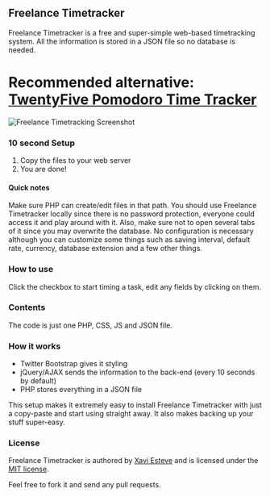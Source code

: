 ## Freelance Timetracker

Freelance Timetracker is a free and super-simple web-based timetracking system. All the information is stored in a JSON file so no database is needed.

# Recommended alternative: <a href="https://github.com/luckyshot/twentyfive">TwentyFive Pomodoro Time Tracker</a>

![Freelance Timetracking Screenshot](http://xaviesteve.com/wp-content/uploads/2013/02/freelance-timetracker-free.png)

### 10 second Setup

1. Copy the files to your web server
2. You are done!

#### Quick notes

Make sure PHP can create/edit files in that path. You should use Freelance Timetracker locally since there is no password protection, everyone could access it and play around with it. Also, make sure not to open several tabs of it since you may overwrite the database. No configuration is necessary although you can customize some things such as saving interval, default rate, currency, database extension and a few other things.


### How to use

Click the checkbox to start timing a task, edit any fields by clicking on them.


### Contents

The code is just one PHP, CSS, JS and JSON file.


### How it works

- Twitter Bootstrap gives it styling
- jQuery/AJAX sends the information to the back-end (every 10 seconds by default)
- PHP stores everything in a JSON file

This setup makes it extremely easy to install Freelance Timetracker with just a copy-paste and start using straight away. It also makes backing up your stuff super-easy.


### License

Freelance Timetracker is authored by [Xavi Esteve](https://xaviesteve.com/) and is licensed under the [MIT license](http://opensource.org/licenses/MIT).

Feel free to fork it and send any pull requests.
